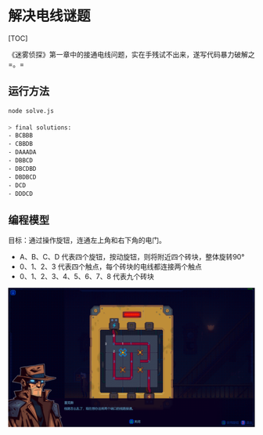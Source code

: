 # 解决电线谜题

[TOC]

《迷雾侦探》第一章中的接通电线问题，实在手残试不出来，遂写代码暴力破解之=。=

## 运行方法

```bash
node solve.js

> final solutions:
- BCBBB
- CBBDB
- DAAADA
- DBBCD
- DBCDBD
- DBDBCD
- DCD
- DDDCD
```

## 编程模型

目标：通过操作旋钮，连通左上角和右下角的电门。

- A、B、C、D 代表四个旋钮，按动旋钮，则将附近四个砖块，整体旋转90°
- 0、1、2、3 代表四个触点，每个砖块的电线都连接两个触点
- 0、1、2、3、4、5、6、7、8 代表九个砖块

![riddle](./assets/riddle.png)